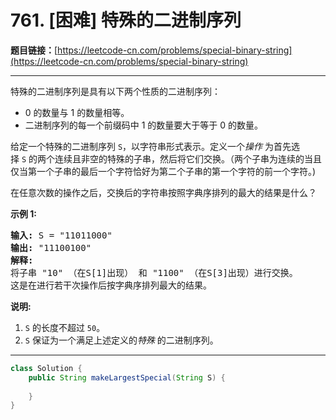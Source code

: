 # 761. [困难] 特殊的二进制序列

**题目链接：**[https://leetcode-cn.com/problems/special-binary-string](https://leetcode-cn.com/problems/special-binary-string)

---

<div class="content__1Y2H">
 <div class="notranslate">
  <p>特殊的二进制序列是具有以下两个性质的二进制序列：</p> 
  <ul> 
   <li>0 的数量与 1 的数量相等。</li> 
   <li>二进制序列的每一个前缀码中 1 的数量要大于等于 0 的数量。</li> 
  </ul> 
  <p>给定一个特殊的二进制序列&nbsp;<code>S</code>，以字符串形式表示。定义一个<em>操作 </em>为首先选择&nbsp;<code>S</code>&nbsp;的两个连续且非空的特殊的子串，然后将它们交换。（两个子串为连续的当且仅当第一个子串的最后一个字符恰好为第二个子串的第一个字符的前一个字符。)</p> 
  <p>在任意次数的操作之后，交换后的字符串按照字典序排列的最大的结果是什么？</p> 
  <p><strong>示例 1:</strong></p> 
  <pre class="language-text"><strong>输入:</strong> S = "11011000"
<strong>输出:</strong> "11100100"
<strong>解释:</strong>
将子串 "10" （在S[1]出现） 和 "1100" （在S[3]出现）进行交换。
这是在进行若干次操作后按字典序排列最大的结果。
</pre> 
  <p><strong>说明:</strong></p> 
  <ol> 
   <li><code>S</code>&nbsp;的长度不超过&nbsp;<code>50</code>。</li> 
   <li><code>S</code>&nbsp;保证为一个满足上述定义的<em>特殊 </em>的二进制序列。</li> 
  </ol> 
 </div>
</div>

---

```java
class Solution {
    public String makeLargestSpecial(String S) {
        
    }
}
```